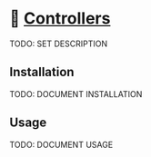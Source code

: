# 🥨 [Controllers](https://github.com/illallangi/controllers)

TODO: SET DESCRIPTION

## Installation

TODO: DOCUMENT INSTALLATION

## Usage

TODO: DOCUMENT USAGE